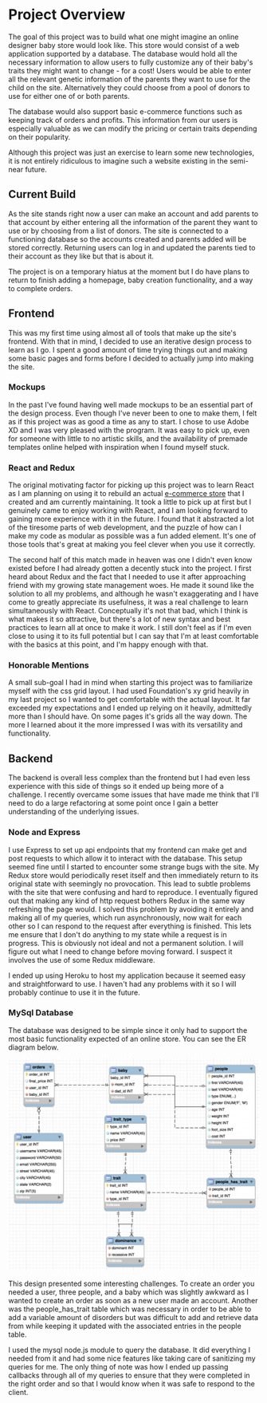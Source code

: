 # Project Overview 
The goal of this project was to build what one might imagine an online designer baby store would look like. This store would consist of a web application supported by a database. The database would hold all the necessary information to allow users to fully customize any of their baby's traits they might want to change - for a cost! Users would be able to enter all the relevant genetic information of the parents they want to use for the child on the site. Alternatively they could choose from a pool of donors to use for either one of or both parents. 

The database would also support basic e-commerce functions such as keeping track of orders and profits. This information from our users is especially valuable as we can modify the pricing or certain traits depending on their popularity. 

Although this project was just an exercise to learn some new technologies, it is not entirely ridiculous to imagine such a website existing in the semi-near future. 

## Current Build
As the site stands right now a user can make an account and add parents to that account  by either entering all the information of the parent they want to use or by choosing from a list of donors. The site is connected to a functioning database so the accounts created and parents added will be stored correctly. Returning users can log in and updated the parents tied to their account as they like but that is about it.

The project is on a temporary hiatus at the moment but I do have plans to return to finish adding a homepage, baby creation functionality, and a way to complete orders.

## Frontend
This was my first time using almost all of tools that make up the site's frontend. With that in mind, I decided to use an iterative design process to learn as I go. I spent a good amount of time trying things out and making some basic pages and forms before I decided to actually jump into making the site. 

### Mockups
In the past I've found having well made mockups to be an essential part of the design process. Even though I've never been to one to make them, I felt as if this project was as good a time as any to start. I chose to use Adobe XD and I was very pleased with the program. It was easy to pick up, even for someone with little to no artistic skills, and the availability of premade templates online helped with inspiration when I found myself stuck.

### React and Redux
The original motivating factor for picking up this project was to learn React as I am planning on using it to rebuild an actual [e-commerce store](https://allmankindisstupid.com) that I created and am currently maintaining. It took a little to pick up at first but I genuinely came to enjoy working with React, and I am looking forward to gaining more experience with it in the future. I found that it abstracted a lot of the tiresome parts of web development, and the puzzle of how can I make my code as modular as possible was a fun added element. It's one of those tools that's great at making you feel clever when you use it correctly. 

The second half of this match made in heaven was one I didn't even know existed before I had already gotten a decently stuck into the project. I first heard about Redux and the fact that I needed to use it after approaching friend with my growing state management woes. He made it sound like the solution to all my problems, and although he wasn't exaggerating and I have come to greatly appreciate its usefulness, it was a real challenge to learn simultaneously with React. Conceptually it's not that bad, which I think is what makes it so attractive, but there's a lot of new syntax and best practices to learn all at once to make it work. I still don't feel as if I'm even close to using it to its full potential but I can say that I'm at least comfortable with the basics at this point, and I'm happy enough with that.

### Honorable Mentions
A small sub-goal I had in mind when starting this project was to familiarize myself with the css grid layout. I had used Foundation's xy grid heavily in my last project so I wanted to get comfortable with the actual layout. It far exceeded my expectations and I ended up relying on it heavily, admittedly more than I should have. On some pages it's grids all the way down. The more I learned about it the more impressed I was with its versatility and functionality. 

## Backend
The backend is overall less complex than the frontend but I had even less experience with this side of things so it ended up being more of a challenge. I recently overcame some issues that have made me think that I'll need to do a large refactoring at some point once I gain a better understanding of the underlying issues.

### Node and Express
I use Express to set up api endpoints that my frontend can make get and post requests to which allow it to interact with the database. This setup seemed fine until I started to encounter some strange bugs with the site. My Redux store would periodically reset itself and then immediately return to its original state with seemingly no provocation. This lead to subtle problems with the site that were confusing and hard to reproduce. I eventually figured out that making any kind of http request bothers Redux in the same way refreshing the page would. I solved this problem by avoiding it entirely and making all of my queries, which run asynchronously, now wait for each other so I can respond to the request after everything is finished. This lets me ensure that I don't do anything to my state while a request is in progress. This is obviously not ideal and not a permanent solution. I will figure out what I need to change before moving forward. I suspect it involves the use of some Redux middleware.

I ended up using Heroku to host my application because it seemed easy and straightforward to use. I haven't had any problems with it so I will probably continue to use it in the future.

### MySql Database
The database was designed to be simple since it only had to support the most basic functionality expected of an online store. You can see the ER diagram below.

![ER Diagram](client/src/assets/er-diagram.png)

This design presented some interesting challenges. To create an order you needed a user, three people, and a baby which was slightly awkward as I wanted to create an order as soon as a new user made an account. Another was the people_has_trait table which was necessary in order to be able to add a variable amount of disorders but was difficult to add and retrieve data from while keeping it updated with the associated entries in the people table. 

I used the mysql node.js module to query the database. It did everything I needed from it and had some nice features like taking care of sanitizing my queries for me. The only thing of note was how I ended up passing callbacks through all of my queries to ensure that they were completed in the right order and so that I would know when it was safe to respond to the client.